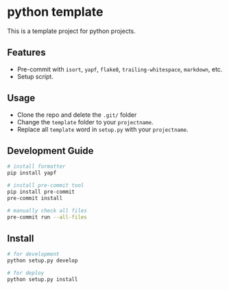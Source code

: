 # python template

This is a template project for python projects.

## Features

- Pre-commit with `isort`, `yapf`, `flake8`, `trailing-whitespace`, `markdown`, etc.
- Setup script.

## Usage

- Clone the repo and delete the `.git/` folder
- Change the `template` folder to your `projectname`.
- Replace all `template` word in `setup.py` with your `projectname`.

## Development Guide

```bash
# install formatter
pip install yapf

# install pre-commit tool
pip install pre-commit
pre-commit install

# manually check all files
pre-commit run --all-files
```

## Install

```bash
# for development
python setup.py develop

# for deploy
python setup.py install
```
